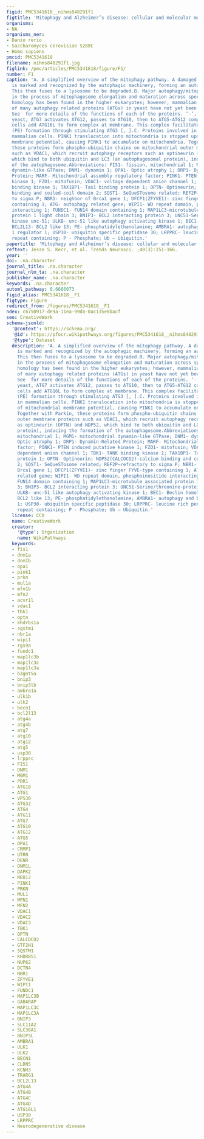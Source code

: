 ```yaml
---
figid: PMC5341618__nihms848291f1
figtitle: 'Mitophagy and Alzheimer’s disease: cellular and molecular mechanisms'
organisms:
- NA
organisms_ner:
- Danio rerio
- Saccharomyces cerevisiae S288C
- Homo sapiens
pmcid: PMC5341618
filename: nihms848291f1.jpg
figlink: /pmc/articles/PMC5341618/figure/F1/
number: F1
caption: 'A. A simplified overview of the mitophagy pathway. A damaged mitochondrion
  is marked and recognized by the autophagic machinery, forming an autophagosome.
  This then fuses to a lysosome to be degraded.B. Major autophagy/mitophagy proteins
  in the process of mitophagosome elongation and maturation across species. Major
  homology has been found in the higher eukaryotes; however, mammalian orthologues
  of many autophagy related proteins (ATGs) in yeast have not yet been identified.
  See  for more details of the functions of each of the proteins. ‘-’, unknown.*In
  yeast, ATG7 activates ATG12, passes to ATG10, then to ATG5-ATG12 complex. Yeast
  cells add ATG16L to form complex at membrane. This complex facilitates ATG8-phosphatidylethanolamine
  (PE) formation through stimulating ATG3 [, ].C. Proteins involved in mitophagy in
  mammalian cells. PINK1 translocation into mitochondria is stopped upon loss of mitochondrial
  membrane potential, causing PINK1 to accumulate on mitochondria. Together with Parkin,
  these proteins form phospho-ubiquitin chains on mitochondrial outer membrane proteins
  such as VDAC1, which recruit autophagy receptors such as optineurin (OPTN) and NDP52,
  which bind to both ubiquitin and LC3 (an autophagosomal protein), inducing the formation
  of the autophagosome.Abbreviations: FIS1- fission, mitochondrial 1; MGM1- mitochondrial
  dynamin-like GTPase; DNM1- dynamin 1; OPA1- Optic atrophy 1; DRP1- Dynamin-Related
  Protein; MARF- Mitochondrial assembly regulatory factor; PINK1- PTEN induced putative
  kinase 1; FZO1- mitofusin; VDAC1- voltage dependent anion channel 1; TBK1- TANK
  binding kinase 1; TAX1BP1- Tax1 binding protein 1; OPTN- Optineurin; NDP52(CALCOCO2)-calcium
  binding and coiled-coil domain 2; SQST1- SeQueSTosome related; REF2P–refractory
  to sigma P; NBR1- neighbor of Brca1 gene 1; DFCP1(ZFYVE1)- zinc finger FYVE-type
  containing 1; ATG- autophagy related gene; WIPI1- WD repeat domain, phosphoinositide
  interacting 1; FUNDC1- FUN14 domain containing 1; MAP1LC3-microtubule associated
  protein 1 light chain 3; BNIP3- BCL2 interacting protein 3; UNC51-Serine/threonine-protein
  kinase unc-51; ULKB- unc-51 like autophagy activating kinase 1; BEC1- Beclin homolog;
  BCL2L13- BCL2 like 13; PE- phosphatidylethanolamine; AMBRA1- autophagy and beclin
  1 regulator 1; USP30- ubiquitin specific peptidase 30; LRPPRC- leucine rich pentatricopeptide
  repeat containing; P - Phosphate; Ub – Ubiquitin.'
papertitle: 'Mitophagy and Alzheimer’s disease: cellular and molecular mechanisms.'
reftext: Jesse S. Kerr, et al. Trends Neurosci. ;40(3):151-166.
year: ''
doi: .na.character
journal_title: .na.character
journal_nlm_ta: .na.character
publisher_name: .na.character
keywords: .na.character
automl_pathway: 0.6666073
figid_alias: PMC5341618__F1
figtype: Figure
redirect_from: /figures/PMC5341618__F1
ndex: c6750917-de9a-11ea-99da-0ac135e8bacf
seo: CreativeWork
schema-jsonld:
  '@context': https://schema.org/
  '@id': https://pfocr.wikipathways.org/figures/PMC5341618__nihms848291f1.html
  '@type': Dataset
  description: 'A. A simplified overview of the mitophagy pathway. A damaged mitochondrion
    is marked and recognized by the autophagic machinery, forming an autophagosome.
    This then fuses to a lysosome to be degraded.B. Major autophagy/mitophagy proteins
    in the process of mitophagosome elongation and maturation across species. Major
    homology has been found in the higher eukaryotes; however, mammalian orthologues
    of many autophagy related proteins (ATGs) in yeast have not yet been identified.
    See  for more details of the functions of each of the proteins. ‘-’, unknown.*In
    yeast, ATG7 activates ATG12, passes to ATG10, then to ATG5-ATG12 complex. Yeast
    cells add ATG16L to form complex at membrane. This complex facilitates ATG8-phosphatidylethanolamine
    (PE) formation through stimulating ATG3 [, ].C. Proteins involved in mitophagy
    in mammalian cells. PINK1 translocation into mitochondria is stopped upon loss
    of mitochondrial membrane potential, causing PINK1 to accumulate on mitochondria.
    Together with Parkin, these proteins form phospho-ubiquitin chains on mitochondrial
    outer membrane proteins such as VDAC1, which recruit autophagy receptors such
    as optineurin (OPTN) and NDP52, which bind to both ubiquitin and LC3 (an autophagosomal
    protein), inducing the formation of the autophagosome.Abbreviations: FIS1- fission,
    mitochondrial 1; MGM1- mitochondrial dynamin-like GTPase; DNM1- dynamin 1; OPA1-
    Optic atrophy 1; DRP1- Dynamin-Related Protein; MARF- Mitochondrial assembly regulatory
    factor; PINK1- PTEN induced putative kinase 1; FZO1- mitofusin; VDAC1- voltage
    dependent anion channel 1; TBK1- TANK binding kinase 1; TAX1BP1- Tax1 binding
    protein 1; OPTN- Optineurin; NDP52(CALCOCO2)-calcium binding and coiled-coil domain
    2; SQST1- SeQueSTosome related; REF2P–refractory to sigma P; NBR1- neighbor of
    Brca1 gene 1; DFCP1(ZFYVE1)- zinc finger FYVE-type containing 1; ATG- autophagy
    related gene; WIPI1- WD repeat domain, phosphoinositide interacting 1; FUNDC1-
    FUN14 domain containing 1; MAP1LC3-microtubule associated protein 1 light chain
    3; BNIP3- BCL2 interacting protein 3; UNC51-Serine/threonine-protein kinase unc-51;
    ULKB- unc-51 like autophagy activating kinase 1; BEC1- Beclin homolog; BCL2L13-
    BCL2 like 13; PE- phosphatidylethanolamine; AMBRA1- autophagy and beclin 1 regulator
    1; USP30- ubiquitin specific peptidase 30; LRPPRC- leucine rich pentatricopeptide
    repeat containing; P - Phosphate; Ub – Ubiquitin.'
  license: CC0
  name: CreativeWork
  creator:
    '@type': Organization
    name: WikiPathways
  keywords:
  - fis1
  - dnm1a
  - dnm1b
  - opa1
  - pink1
  - prkn
  - mul1a
  - mfn1b
  - mfn2
  - acvr1l
  - vdac1
  - tbk1
  - optn
  - khdrbs1a
  - sqstm1
  - nbr1a
  - wipi1
  - rgs9a
  - fundc1
  - map1lc3b
  - map1lc3c
  - map1lc3a
  - b3gnt5a
  - bnip3
  - bnip3lb
  - ambra1a
  - ulk1b
  - ulk2
  - becn1
  - bcl2l13
  - atg4a
  - atg4b
  - atg7
  - atg10
  - atg12
  - atg5
  - usp30
  - lrpprc
  - FIS1
  - DNM1
  - MGM1
  - PDR1
  - ATG18
  - ATG1
  - VPS30
  - ATG32
  - ATG4
  - ATG11
  - ATG7
  - ATG10
  - ATG12
  - ATG5
  - OPA1
  - CRMP1
  - UTRN
  - DENR
  - DNM1L
  - DAPK2
  - MED12
  - PINK1
  - PRKN
  - MUL1
  - MFN1
  - MFN2
  - VDAC1
  - VDAC2
  - VDAC3
  - TBK1
  - OPTN
  - CALCOCO2
  - GTF2H1
  - SQSTM1
  - KHDRBS1
  - NUP62
  - DCTN4
  - NBR1
  - ZFYVE1
  - WIPI1
  - FUNDC1
  - MAP1LC3B
  - GABARAP
  - MAP1LC3C
  - MAP1LC3A
  - BNIP3
  - SLC11A2
  - SLC36A1
  - BNIP3L
  - AMBRA1
  - ULK1
  - ULK2
  - BECN1
  - CLDN5
  - KCNH3
  - TRARG1
  - BCL2L13
  - ATG4A
  - ATG4B
  - ATG4C
  - ATG4D
  - ATG16L1
  - USP30
  - LRPPRC
  - Neurodegenerative disease
---
```

